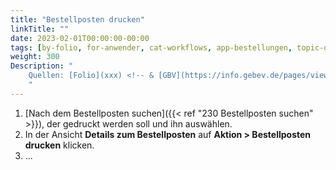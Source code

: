 ```yaml
---
title: "Bestellposten drucken"
linkTitle: ""
date: 2023-02-01T00:00:00-00:00
tags: [by-folio, for-anwender, cat-workflows, app-bestellungen, topic-drucken, meta-gemeldet_docsfolioorg]
weight: 300
Description: "
    Quellen: [Folio](xxx) <!-- & [GBV](https://info.gebev.de/pages/viewpage.action?pageId=851345500) -->
    "
---
```


1.  [Nach dem Bestellposten suchen]({{< ref "230 Bestellposten suchen" >}}), der gedruckt werden soll und ihn auswählen.
2.  In der Ansicht **Details zum Bestellposten** auf **Aktion > Bestellposten drucken** klicken.
3.  ...
